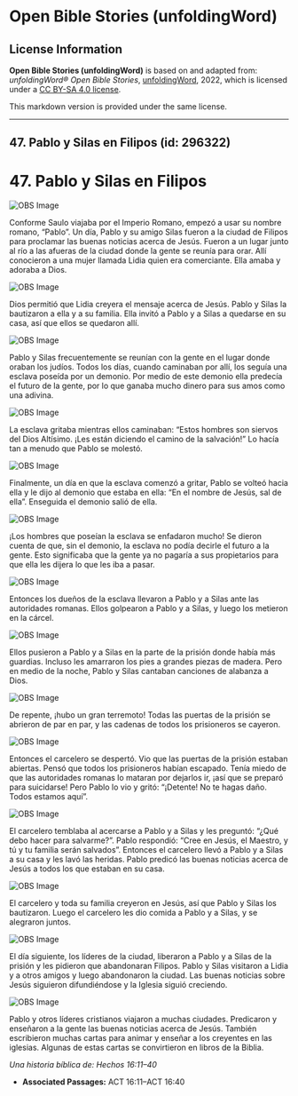 # Open Bible Stories (unfoldingWord)

## License Information

**Open Bible Stories (unfoldingWord)** is based on and adapted from: _unfoldingWord® Open Bible Stories_, [unfoldingWord](https://unfoldingword.org/utw), 2022, which is licensed under a [CC BY-SA 4.0 license](https://creativecommons.org/licenses/by-sa/4.0/legalcode.en).

This markdown version is provided under the same license.



--------------------------------

## 47. Pablo y Silas en Filipos (id: 296322)

47\. Pablo y Silas en Filipos
=============================

![OBS Image](https://cdn.door43.org/obs/jpg/360px/obs-en-47-01.jpg)

Conforme Saulo viajaba por el Imperio Romano, empezó a usar su nombre romano, “Pablo”. Un día, Pablo y su amigo Silas fueron a la ciudad de Filipos para proclamar las buenas noticias acerca de Jesús. Fueron a un lugar junto al río a las afueras de la ciudad donde la gente se reunía para orar. Allí conocieron a una mujer llamada Lidia quien era comerciante. Ella amaba y adoraba a Dios.

![OBS Image](https://cdn.door43.org/obs/jpg/360px/obs-en-47-02.jpg)

Dios permitió que Lidia creyera el mensaje acerca de Jesús. Pablo y Silas la bautizaron a ella y a su familia. Ella invitó a Pablo y a Silas a quedarse en su casa, así que ellos se quedaron allí.

![OBS Image](https://cdn.door43.org/obs/jpg/360px/obs-en-47-03.jpg)

Pablo y Silas frecuentemente se reunían con la gente en el lugar donde oraban los judíos. Todos los días, cuando caminaban por allí, los seguía una esclava poseída por un demonio. Por medio de este demonio ella predecía el futuro de la gente, por lo que ganaba mucho dinero para sus amos como una adivina.

![OBS Image](https://cdn.door43.org/obs/jpg/360px/obs-en-47-04.jpg)

La esclava gritaba mientras ellos caminaban: “Estos hombres son siervos del Dios Altísimo. ¡Les están diciendo el camino de la salvación!” Lo hacía tan a menudo que Pablo se molestó.

![OBS Image](https://cdn.door43.org/obs/jpg/360px/obs-en-47-05.jpg)

Finalmente, un día en que la esclava comenzó a gritar, Pablo se volteó hacia ella y le dijo al demonio que estaba en ella: “En el nombre de Jesús, sal de ella”. Enseguida el demonio salió de ella.

![OBS Image](https://cdn.door43.org/obs/jpg/360px/obs-en-47-06.jpg)

¡Los hombres que poseían la esclava se enfadaron mucho! Se dieron cuenta de que, sin el demonio, la esclava no podía decirle el futuro a la gente. Esto significaba que la gente ya no pagaría a sus propietarios para que ella les dijera lo que les iba a pasar.

![OBS Image](https://cdn.door43.org/obs/jpg/360px/obs-en-47-07.jpg)

Entonces los dueños de la esclava llevaron a Pablo y a Silas ante las autoridades romanas. Ellos golpearon a Pablo y a Silas, y luego los metieron en la cárcel.

![OBS Image](https://cdn.door43.org/obs/jpg/360px/obs-en-47-08.jpg)

Ellos pusieron a Pablo y a Silas en la parte de la prisión donde había más guardias. Incluso les amarraron los pies a grandes piezas de madera. Pero en medio de la noche, Pablo y Silas cantaban canciones de alabanza a Dios.

![OBS Image](https://cdn.door43.org/obs/jpg/360px/obs-en-47-09.jpg)

De repente, ¡hubo un gran terremoto! Todas las puertas de la prisión se abrieron de par en par, y las cadenas de todos los prisioneros se cayeron.

![OBS Image](https://cdn.door43.org/obs/jpg/360px/obs-en-47-10.jpg)

Entonces el carcelero se despertó. Vio que las puertas de la prisión estaban abiertas. Pensó que todos los prisioneros habían escapado. Tenía miedo de que las autoridades romanas lo mataran por dejarlos ir, ¡así que se preparó para suicidarse! Pero Pablo lo vio y gritó: “¡Detente! No te hagas daño. Todos estamos aquí”.

![OBS Image](https://cdn.door43.org/obs/jpg/360px/obs-en-47-11.jpg)

El carcelero temblaba al acercarse a Pablo y a Silas y les preguntó: “¿Qué debo hacer para salvarme?”. Pablo respondió: “Cree en Jesús, el Maestro, y tú y tu familia serán salvados”. Entonces el carcelero llevó a Pablo y a Silas a su casa y les lavó las heridas. Pablo predicó las buenas noticias acerca de Jesús a todos los que estaban en su casa.

![OBS Image](https://cdn.door43.org/obs/jpg/360px/obs-en-47-12.jpg)

El carcelero y toda su familia creyeron en Jesús, así que Pablo y Silas los bautizaron. Luego el carcelero les dio comida a Pablo y a Silas, y se alegraron juntos.

![OBS Image](https://cdn.door43.org/obs/jpg/360px/obs-en-47-13.jpg)

El día siguiente, los líderes de la ciudad, liberaron a Pablo y a Silas de la prisión y les pidieron que abandonaran Filipos. Pablo y Silas visitaron a Lidia y a otros amigos y luego abandonaron la ciudad. Las buenas noticias sobre Jesús siguieron difundiéndose y la Iglesia siguió creciendo.

![OBS Image](https://cdn.door43.org/obs/jpg/360px/obs-en-47-14.jpg)

Pablo y otros líderes cristianos viajaron a muchas ciudades. Predicaron y enseñaron a la gente las buenas noticias acerca de Jesús. También escribieron muchas cartas para animar y enseñar a los creyentes en las iglesias. Algunas de estas cartas se convirtieron en libros de la Biblia.

*Una historia bíblica de: Hechos 16:11–40*

* **Associated Passages:** ACT 16:11–ACT 16:40

